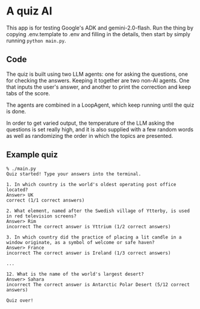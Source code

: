 # A quiz AI

This app is for testing Google's ADK and gemini-2.0-flash. Run the thing by copying .env.template to .env and filling
in the details, then start by simply running `python main.py`.

## Code

The quiz is built using two LLM agents: one for asking the questions, one for checking the answers. Keeping it together
are two non-AI agents. One that inputs the user's answer, and another to print the correction and keep tabs of the
score.

The agents are combined in a LoopAgent, which keep running until the quiz is done.

In order to get varied output, the temperature of the LLM asking the questions is set really high, and it is also
supplied with a few random words as well as randomizing the order in which the topics are presented.

## Example quiz

```
% ./main.py
Quiz started! Type your answers into the terminal.

1. In which country is the world's oldest operating post office located?
Answer> UK   
correct (1/1 correct answers)

2. What element, named after the Swedish village of Ytterby, is used in red television screens?
Answer> Rim
incorrect The correct answer is Yttrium (1/2 correct answers)

3. In which country did the practice of placing a lit candle in a window originate, as a symbol of welcome or safe haven?
Answer> France
incorrect The correct answer is Ireland (1/3 correct answers)

...

12. What is the name of the world's largest desert?
Answer> Sahara
incorrect The correct answer is Antarctic Polar Desert (5/12 correct answers)

Quiz over!
```
